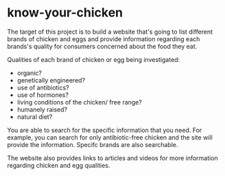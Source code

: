 # know-your-chicken

The target of this project is to build a website that's going to list different brands of chicken and eggs and provide information regarding each brands's quality for consumers concerned about the food they eat. 

Qualities of each brand of chicken or egg being investigated:
- organic?
- genetically engineered?
- use of antibiotics?
- use of hormones?
- living conditions of the chicken/ free range?
- humanely raised?
- natural diet?

You are able to search for the specific information that you need. For example, you can search for only antibiotic-free chicken and the site will provide the information. Specifc brands are also searchable.

The website also provides links to articles and videos for more information regarding chicken and egg qualities.
